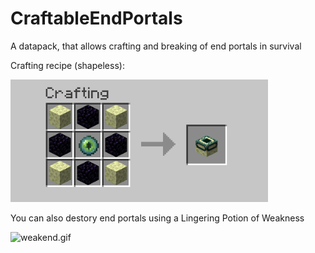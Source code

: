 # CraftableEndPortals

 A datapack, that allows crafting and breaking of end portals in survival



Crafting recipe (shapeless):

<img title="" src="Screenshots/recipe.png" alt="" width="412">



You can also destory end portals using a Lingering Potion of Weakness

<img title="" src="Screenshots\weakend.gif" alt="weakend.gif" width="494">
